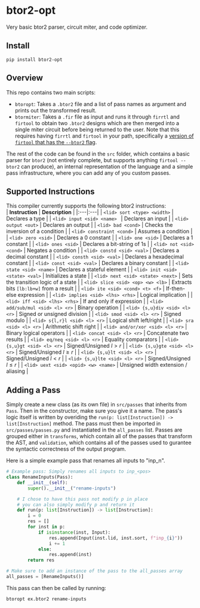 # btor2-opt
Very basic btor2 parser, circuit miter, and code optimizer.

## Install  
```
pip install btor2-opt
```

## Overview
This repo contains two main scripts:
  - `btoropt`: Takes a `.btor2` file and a list of pass names as argument and prints out the transformed result.
  - `btormiter`: Takes a `.fir` file as input and runs it through `firrtl` and `firtool` to obtain two `.btor2` designs which are then merged into a single miter circuit before being returned to the user. Note that this requires having `firrtl` and `firtool` in your path, specifically a [version of `firtool` that has the `--btor2` flag](https://github.com/llvm/circt/pull/6947).

The rest of the code can be found in the `src` folder, which contains a basic parser for `btor2` (not entirely complete, but supports anything `firtool --btor2` can produce), an internal representation of the language and a simple pass infrastructure, where you can add any of you custom passes.  

## Supported Instructions  
This compiler currently supports the following btor2 instructions:  
| **Instruction** | **Description** |
|:---|:---|
| `<lid> sort <type> <width>` | Declares a type |
| `<lid> input <sid> <name> ` | Declares an input |
| `<lid> output <out>` | Declares an output |
| `<lid> bad <cond>` | Checks the inversion of a condition |
| `<lid> constraint <cond>` | Assumes a condition |
| `<lid> zero <sid>` | Declares a 0 constant |
| `<lid> one <sid>` | Declares a 1 constant |
| `<lid> ones <sid>` | Declares a bit-string of 1s |
| `<lid> not <sid> <cond>` | Negates a condition |
| `<lid> constd <sid> <val>` | Declares a decimal constant |
| `<lid> consth <sid> <val>` | Declares a hexadecimal constant |
| `<lid> const <sid> <val>` | Declares a binary constant |
| `<lid> state <sid> <name>` | Declares a stateful element |
| `<lid> init <sid> <state> <val>` | Initializes a state |
| `<lid> next <sid> <state> <next>` | Sets the transition logic of a state |
| `<lid> slice <sid> <op> <w> <lb>` | Extracts bits `[lb:lb+w]` from a result |
| `<lid> ite <sid> <cond> <t> <f>` | If-then-else expression |
| `<lid> implies <sid> <lhs> <rhs>` | Logical implication |
| `<lid> iff <sid> <lhs> <rhs>` | If and only if expression |
| `<lid> add/sub/mul <sid> <l> <r>` | Binary operation |
| `<lid> {s,u}div <sid> <l> <r>` | Signed or unsigned division |
| `<lid> smod <sid> <l> <r>` | Signed modulo |
| `<lid> s{l,r}l <sid> <l> <r>` | Logical shift left/right |
| `<lid> sra <sid> <l> <r>` | Arithmetic shift right |
| `<lid> and/or/xor <sid> <l> <r>` | Binary logical operators |
| `<lid> concat <sid> <l> <r>` | Concatenate two results |
| `<lid> eq/neq <sid> <l> <r>` | Equality comparators |
| `<lid> {s,u}gt <sid> <l> <r>` | Signed/Unsigned *l* \> *r* |
| `<lid> {s,u}gte <sid> <l> <r>` | Signed/Unsigned *l* ≥ *r* |
| `<lid> {s,u}lt <sid> <l> <r>` | Signed/Unsigned *l* \< *r* |
| `<lid> {s,u}lte <sid> <l> <r>` | Signed/Unsigned *l* ≤ *r* |
| `<lid> uext <sid> <opid> <w> <name>` | Unsigned width extension / aliasing |


## Adding a Pass
Simply create a new class (as its own file) in `src/passes` that inherits from `Pass`. Then in the constructor, make sure you give it a name. The pass's logic itself is written by overiding the `run(p: list[Instruction]) -> list[Instruction]` method. The pass must then be imported in `src/passes/passes.py` and instantiated in the `all_passes` list. Passes are grouped either in `transforms`, which contain all of the passes that transform the AST, and `validation`, which contains all of the passes used to gurantee the syntactic correctness of the output program.

Here is a simple example pass that renames all inputs to "inp_n".
```python
# Example pass: Simply renames all inputs to inp_<pos>
class RenameInputs(Pass):
    def __init__(self):
        super().__init__("rename-inputs")

    # I chose to have this pass not modify p in place
    # you can also simply modify p and return it
    def run(p: list[Instruction]) -> list[Instruction]:
        i = 0
        res = []
        for inst in p:
            if isinstance(inst, Input):
                res.append(Input(inst.lid, inst.sort, f"inp_{i}"))
                i += 1
            else:
                res.append(inst)
        return res

# Make sure to add an instance of the pass to the all_passes array
all_passes = [RenameInputs()]
```
This pass can then be called by running:
```sh
btoropt ex.btor2 rename-inputs
```
